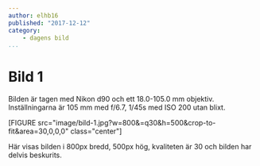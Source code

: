 ```yaml
---
author: elhb16
published: "2017-12-12"
category:
    - dagens bild
...
```

Bild 1
==================================

Bilden är tagen med Nikon d90 och ett 18.0-105.0 mm objektiv.
Inställningarna är 105 mm med f/6.7, 1/45s med ISO 200 utan blixt.

[FIGURE src="image/bild-1.jpg?w=800&=q30&h=500&crop-to-fit&area=30,0,0,0" class="center"]

Här visas bilden i 800px bredd, 500px hög, kvaliteten är 30 och bilden har delvis beskurits.
